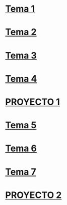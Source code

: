 # [Tema 1](ut01/index.md)  
# [Tema 2](ut02/index.md)  
# [Tema 3](ut03/index.md)
# [Tema 4](ut04/doc.md)
# [PROYECTO 1](proyecto/doc.md)
# [Tema 5](ut05/index.md)
# [Tema 6](ut06/index.md)
# [Tema 7](ut07/index.md)
# [PROYECTO 2](proyecto_2/doc.md)


